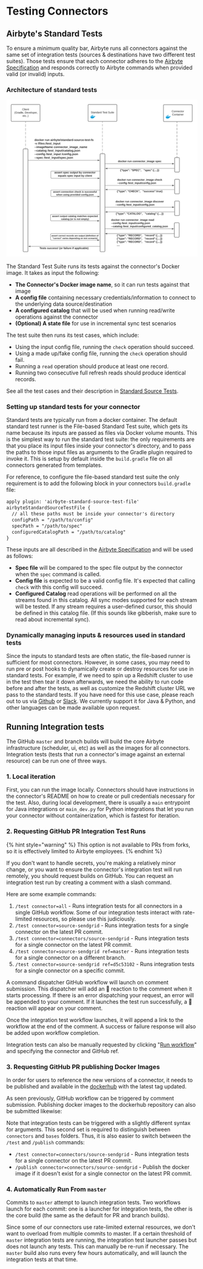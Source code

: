 # Testing Connectors

## Airbyte's Standard Tests

To ensure a minimum quality bar, Airbyte runs all connectors against the same set of integration tests \(sources & destinations have two different test suites\). Those tests ensure that each connector adheres to the [Airbyte Specification](../../reference/architecture/airbyte-specification.md) and responds correctly to Airbyte commands when provided valid \(or invalid\) inputs.

### Architecture of standard tests

![Standard test sequence diagram](../../.gitbook/assets/standard_tests_sequence1.png)

The Standard Test Suite runs its tests against the connector's Docker image. It takes as input the following:

* **The Connector's Docker image name**, so it can run tests against that image
* **A config file** containing necessary credentials/information to connect to the underlying data source/destination
* **A configured catalog** that will be used when running read/write operations against the connector
* **\(Optional\) A state file** for use in incremental sync test scenarios

The test suite then runs its test cases, which include:

* Using the input config file, running the `check` operation should succeed. 
* Using a made up/fake config file, running the `check` operation should fail. 
* Running a `read` operation should produce at least one record. 
* Running two consecutive full refresh reads should produce identical records. 

See all the test cases and their description in [Standard Source Tests](standard-source-tests.md).

### Setting up standard tests for your connector

Standard tests are typically run from a docker container. The default standard test runner is the File-based Standard Test suite, which gets its name because its inputs are passed as files via Docker volume mounts. This is the simplest way to run the standard test suite: the only requirements are that you place its input files inside your connector's directory, and to pass the paths to those input files as arguments to the Gradle plugin required to invoke it. This is setup by default inside the `build.gradle` file on all connectors generated from templates.

For reference, to configure the file-based standard test suite the only requirement is to add the following block in your connectors `build.gradle` file:

```text
apply plugin: 'airbyte-standard-source-test-file'
airbyteStandardSourceTestFile { 
  // all these paths must be inside your connector's directory
  configPath = "/path/to/config"
  specPath = "/path/to/spec"
  configuredCatalogPath = "/path/to/catalog"
}
```

These inputs are all described in the [Airbyte Specification](../../reference/architecture/airbyte-specification.md) and will be used as follows:

* **Spec file** will be compared to the spec file output by the connector when the `spec` command is called. 
* **Config file** is expected to be a valid config file. It's expected that calling `check` with this config will succeed. 
* **Configured Catalog** read operations will be performed on all the streams found in this catalog. All sync modes supported for each stream will be tested. If any stream requires a user-defined cursor, this should be defined in this catalog file. \(If this sounds like gibberish, make sure to read about incremental sync\). 

### Dynamically managing inputs & resources used in standard tests

Since the inputs to standard tests are often static, the file-based runner is sufficient for most connectors. However, in some cases, you may need to run pre or post hooks to dynamically create or destroy resources for use in standard tests. For example, if we need to spin up a Redshift cluster to use in the test then tear it down afterwards, we need the ability to run code before and after the tests, as well as customize the Redshift cluster URL we pass to the standard tests. If you have need for this use case, please reach out to us via [Github](https://github.com/airbytehq/airbyte) or [Slack](https://slack.airbyte.io). We currently support it for Java & Python, and other languages can be made available upon request.

## Running Integration tests

The GitHub `master` and branch builds will build the core Airbyte infrastructure \(scheduler, ui, etc\) as well as the images for all connectors. Integration tests \(tests that run a connector's image against an external resource\) can be run one of three ways.

### 1. Local iteration

First, you can run the image locally. Connectors should have instructions in the connector's README on how to create or pull credentials necessary for the test. Also, during local development, there is usually a `main` entrypoint for Java integrations or `main_dev.py` for Python integrations that let you run your connector without containerization, which is fastest for iteration.

### 2. Requesting GitHub PR Integration Test Runs

{% hint style="warning" %}
This option is not available to PRs from forks, so it is effectively limited to Airbyte employees.
{% endhint %}

If you don't want to handle secrets, you're making a relatively minor change, or you want to ensure the connector's integration test will run remotely, you should request builds on GitHub. You can request an integration test run by creating a comment with a slash command.

Here are some example commands:

1. `/test connector=all` - Runs integration tests for all connectors in a single GitHub workflow. Some of our integration tests interact with rate-limited resources, so please use this judiciously.
2. `/test connector=source-sendgrid` - Runs integration tests for a single connector on the latest PR commit.
3. `/test connector=connectors/source-sendgrid` - Runs integration tests for a single connector on the latest PR commit.
4. `/test connector=source-sendgrid ref=master` - Runs integration tests for a single connector on a different branch. 
5. `/test connector=source-sendgrid ref=d5c53102` - Runs integration tests for a single connector on a specific commit.

A command dispatcher GitHub workflow will launch on comment submission. This dispatcher will add an :eyes: reaction to the comment when it starts processing. If there is an error dispatching your request, an error will be appended to your comment. If it launches the test run successfully, a :rocket: reaction will appear on your comment.

Once the integration test workflow launches, it will append a link to the workflow at the end of the comment. A success or failure response will also be added upon workflow completion.

Integration tests can also be manually requested by clicking "[Run workflow](https://github.com/airbytehq/airbyte/actions?query=workflow%3Aintegration-test)" and specifying the connector and GitHub ref.

### 3. Requesting GitHub PR publishing Docker Images

In order for users to reference the new versions of a connector, it needs to be published and available in the [dockerhub](https://hub.docker.com/r/airbyte/source-sendgrid/tags?page=1&ordering=last_updated) with the latest tag updated.

As seen previously, GitHub workflow can be triggered by comment submission. Publishing docker images to the dockerhub repository can also be submitted likewise:

Note that integration tests can be triggered with a slightly different syntax for arguments. This second set is required to distinguish between `connectors` and `bases` folders. Thus, it is also easier to switch between the `/test` and `/publish` commands:

* `/test connector=connectors/source-sendgrid` - Runs integration tests for a single connector on the latest PR commit.
* `/publish connector=connectors/source-sendgrid` - Publish the docker image if it doesn't exist for a single connector on the latest PR commit.

### 4. Automatically Run From `master`

Commits to `master` attempt to launch integration tests. Two workflows launch for each commit: one is a launcher for integration tests, the other is the core build \(the same as the default for PR and branch builds\).

Since some of our connectors use rate-limited external resources, we don't want to overload from multiple commits to master. If a certain threshold of `master` integration tests are running, the integration test launcher passes but does not launch any tests. This can manually be re-run if necessary. The `master` build also runs every few hours automatically, and will launch the integration tests at that time.

